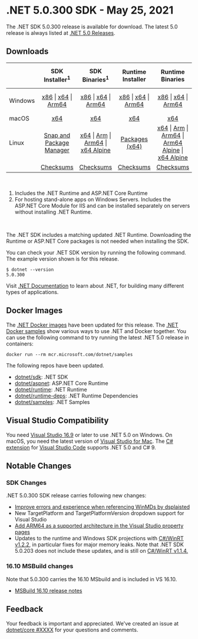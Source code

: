 # .NET 5.0.300 SDK - May 25, 2021

The .NET SDK 5.0.300 release is available for download. The latest 5.0 release is always listed at [.NET 5.0 Releases](../README.md).

## Downloads

|           | SDK Installer<sup>1</sup>                        | SDK Binaries<sup>1</sup>                 | Runtime Installer                                        | Runtime Binaries                                 | ASP.NET Core Runtime           |Windows Desktop Runtime          |
| --------- | :------------------------------------------:     | :----------------------:                 | :---------------------------:                            | :-------------------------:                      | :-----------------:            | :-----------------:            |
| Windows   | [x86][dotnet-sdk-win-x86.exe] \| [x64][dotnet-sdk-win-x64.exe] \| [Arm64][dotnet-sdk-win-arm64.exe] | [x86][dotnet-sdk-win-x86.zip] \| [x64][dotnet-sdk-win-x64.zip] \|  [Arm64][dotnet-sdk-win-arm64.zip] | [x86][dotnet-runtime-win-x86.exe] \| [x64][dotnet-runtime-win-x64.exe] \| [Arm64][dotnet-runtime-win-arm64.exe] | [x86][dotnet-runtime-win-x86.zip] \| [x64][dotnet-runtime-win-x64.zip] \| [Arm64][dotnet-runtime-win-arm64.zip] | [x86][aspnetcore-runtime-win-x86.exe] \| [x64][aspnetcore-runtime-win-x64.exe] \|<br> [Hosting Bundle][dotnet-hosting-win.exe]<sup>2</sup> | [x86][windowsdesktop-runtime-win-x86.exe] \| [x64][windowsdesktop-runtime-win-x64.exe]  |
| macOS     | [x64][dotnet-sdk-osx-x64.pkg]  | [x64][dotnet-sdk-osx-x64.tar.gz]     | [x64][dotnet-runtime-osx-x64.pkg] | [x64][dotnet-runtime-osx-x64.tar.gz] | [x64][aspnetcore-runtime-osx-x64.tar.gz] | - |<sup>1</sup>
| Linux     |  [Snap and Package Manager](5.0.6-install-instructions.md)  | [x64][dotnet-sdk-linux-x64.tar.gz] \| [Arm][dotnet-sdk-linux-arm.tar.gz] \| [Arm64][dotnet-sdk-linux-arm64.tar.gz] \| [x64 Alpine][dotnet-sdk-linux-musl-x64.tar.gz] | [Packages (x64)][linux-packages] | [x64][dotnet-runtime-linux-x64.tar.gz] \| [Arm][dotnet-runtime-linux-arm.tar.gz] \| [Arm64][dotnet-runtime-linux-arm64.tar.gz] \| [Arm64 Alpine][dotnet-runtime-linux-musl-arm64.tar.gz] \| [x64 Alpine][dotnet-runtime-linux-musl-x64.tar.gz] | [x64][aspnetcore-runtime-linux-x64.tar.gz]<sup>1</sup>  \| [Arm][aspnetcore-runtime-linux-arm.tar.gz]<sup>1</sup> \| [Arm64][aspnetcore-runtime-linux-arm64.tar.gz]<sup>1</sup> \| [x64 Alpine][aspnetcore-runtime-linux-musl-x64.tar.gz] | - | <sup>1</sup> |
|  | [Checksums][checksums-sdk]                             | [Checksums][checksums-sdk]                                      | [Checksums][checksums-runtime]                             | [Checksums][checksums-runtime]  | [Checksums][checksums-runtime]  | [Checksums][checksums-runtime]

</br>

1. Includes the .NET Runtime and ASP.NET Core Runtime
2. For hosting stand-alone apps on Windows Servers. Includes the ASP.NET Core Module for IIS and can be installed separately on servers without installing .NET Runtime.

</br>

The .NET SDK includes a matching updated .NET Runtime. Downloading the Runtime or ASP.NET Core packages is not needed when installing the SDK.

You can check your .NET SDK version by running the following command. The example version shown is for this release.

```console
$ dotnet --version
5.0.300
```
Visit [.NET Documentation](https://docs.microsoft.com/dotnet/core/) to learn about .NET, for building many different types of applications.

## Docker Images

The [.NET Docker images](https://hub.docker.com/_/microsoft-dotnet) have been updated for this release. The [.NET Docker samples](https://github.com/dotnet/dotnet-docker/blob/master/samples/README.md) show various ways to use .NET and Docker together. You can use the following command to try running the latest .NET 5.0 release in containers:

```console
docker run --rm mcr.microsoft.com/dotnet/samples
```

The following repos have been updated.

* [dotnet/sdk](https://hub.docker.com/_/microsoft-dotnet-sdk/): .NET SDK
* [dotnet/aspnet](https://hub.docker.com/_/microsoft-dotnet-aspnet/): ASP.NET Core Runtime
* [dotnet/runtime](https://hub.docker.com/_/microsoft-dotnet-runtime/): .NET Runtime
* [dotnet/runtime-deps](https://hub.docker.com/_/microsoft-dotnet-runtime-deps/): .NET Runtime Dependencies
* [dotnet/samples](https://hub.docker.com/_/microsoft-dotnet-samples/): .NET Samples

## Visual Studio Compatibility

You need [Visual Studio 16.9](https://visualstudio.microsoft.com) or later to use .NET 5.0 on Windows. On macOS, you need the latest version of [Visual Studio for Mac](https://visualstudio.microsoft.com/vs/mac/). The [C# extension](https://code.visualstudio.com/docs/languages/dotnet) for [Visual Studio Code](https://code.visualstudio.com/) supports .NET 5.0 and C# 9.

## Notable Changes
### SDK Changes
.NET 5.0.300 SDK release carries following new changes:

* [Improve errors and experience when referencing WinMDs by dsplaisted](https://github.com/dotnet/sdk/pull/17098)
* New TargetPlatform and TargetPlatformVersion dropdown support for Visual Studio
* [Add ARM64 as a supported architecture in the Visual Studio property pages](https://github.com/dotnet/msbuild/issues/5951)
* Updates to the runtime and Windows SDK projections with [C#/WinRT v1.2.2](https://github.com/microsoft/CsWinRT/releases/tag/1.2.2.210413.1), in particular fixes for major memory leaks. Note that .NET SDK 5.0.203 does not include these updates, and is still on [C#/WinRT v1.1.4.](https://github.com/microsoft/CsWinRT/releases/tag/1.1.4.210316.1)

### 16.10 MSBuild changes
Note that 5.0.300 carries the 16.10 MSbuild and is included in VS 16.10.

* [MSBuild 16.10 release notes](https://github.com/dotnet/msbuild/pull/6351/files)


## Feedback

Your feedback is important and appreciated. We've created an issue at [dotnet/core #XXXX](https://github.com/dotnet/core/issues/XXXX) for your questions and comments.


[blob-runtime]: https://dotnetcli.blob.core.windows.net/dotnet/Runtime/
[blob-sdk]: https://dotnetcli.blob.core.windows.net/dotnet/Sdk/
[release-notes]: https://github.com/dotnet/core/blob/master/release-notes/5.0/preview/5.0.6.md

[checksums-runtime]: https://dotnetcli.blob.core.windows.net/dotnet/checksums/5.0.6-sha.txt
[checksums-sdk]: https://dotnetcli.blob.core.windows.net/dotnet/checksums/5.0.6-sha.txt

[linux-install]: https://docs.microsoft.com/dotnet/core/install/linux
[linux-setup]: https://github.com/dotnet/core/blob/master/Documentation/linux-setup.md

[dotnet-blog]:  https://devblogs.microsoft.com/dotnet/net-may-2021/




[sdk_bugs]: https://github.com/dotnet/sdk/issues?q=is%3Aissue+is%3Aclosed+milestone%3A5.0.3xx+is%3Aclosed

[linux-packages]: 5.0.6-install-instructions.md

[//]: # ( Runtime 5.0.6)
[dotnet-runtime-linux-arm.tar.gz]: https://download.visualstudio.microsoft.com/download/pr/97301aed-7094-4bc6-9264-ff63b974a353/e5040909f601aa8c6ddaf14c06dbe8d1/dotnet-runtime-5.0.6-linux-arm.tar.gz
[dotnet-runtime-linux-arm64.tar.gz]: https://download.visualstudio.microsoft.com/download/pr/0ad82603-bebf-4d28-8bc8-cfc826ad7893/ca22f36c4752f579c13e0414ec804c15/dotnet-runtime-5.0.6-linux-arm64.tar.gz
[dotnet-runtime-linux-musl-arm.tar.gz]: https://download.visualstudio.microsoft.com/download/pr/c11fc596-1992-4f6d-b475-4fcbbaf1e8bc/4bfbbefd22fe6f7907e9421fb477073f/dotnet-runtime-5.0.6-linux-musl-arm.tar.gz
[dotnet-runtime-linux-musl-arm64.tar.gz]: https://download.visualstudio.microsoft.com/download/pr/64fefcd4-998f-48b0-b756-f01d5e0e3494/69d253cd368cf7fd4b56529cd8a41da0/dotnet-runtime-5.0.6-linux-musl-arm64.tar.gz
[dotnet-runtime-linux-musl-x64.tar.gz]: https://download.visualstudio.microsoft.com/download/pr/cca0193f-0666-4b36-8897-e3ddb769b7bb/e38d307ebd1d7775758cb0e9f584c08b/dotnet-runtime-5.0.6-linux-musl-x64.tar.gz
[dotnet-runtime-linux-x64.tar.gz]: https://download.visualstudio.microsoft.com/download/pr/24b0e058-613e-415a-b624-09fb716cc129/91a51ddfd832aaa94cec5b117bf4db23/dotnet-runtime-5.0.6-linux-x64.tar.gz
[dotnet-runtime-osx-x64.pkg]: https://download.visualstudio.microsoft.com/download/pr/4e2e2c76-626f-4927-8753-55d47ab79e06/24417509d68777cab1ed5f927e86db82/dotnet-runtime-5.0.6-osx-x64.pkg
[dotnet-runtime-osx-x64.tar.gz]: https://download.visualstudio.microsoft.com/download/pr/23d7463b-e17a-49a1-af13-9248bf12b128/35a83a4312b6e9b36bc5fae0ffd565bc/dotnet-runtime-5.0.6-osx-x64.tar.gz
[dotnet-runtime-win-arm64.exe]: https://download.visualstudio.microsoft.com/download/pr/f4942a69-e576-45bd-a722-9caf0cfc2456/4ca359a7bea10f495a94087210f67b21/dotnet-runtime-5.0.6-win-arm64.exe
[dotnet-runtime-win-arm64.zip]: https://download.visualstudio.microsoft.com/download/pr/2fa7b891-4da4-4cc5-af7d-48183027bebd/0bd7e549ab01f84059687f0e5fe392c6/dotnet-runtime-5.0.6-win-arm64.zip
[dotnet-runtime-win-x64.exe]: https://download.visualstudio.microsoft.com/download/pr/c6c04d2c-d131-4de7-b97a-c29ceca9ee8e/5a654bdbc0a61c621d59be9601e041d6/dotnet-runtime-5.0.6-win-x64.exe
[dotnet-runtime-win-x64.zip]: https://download.visualstudio.microsoft.com/download/pr/9fcfcf4b-b997-41d6-b659-a1bf1a832045/a5ce096a05e34a7dec8c79f14a221ff0/dotnet-runtime-5.0.6-win-x64.zip
[dotnet-runtime-win-x86.exe]: https://download.visualstudio.microsoft.com/download/pr/67839ecf-8e05-411a-977b-ac9780e18279/76f413425112f3dd1d77d48f69a76f59/dotnet-runtime-5.0.6-win-x86.exe
[dotnet-runtime-win-x86.zip]: https://download.visualstudio.microsoft.com/download/pr/1f221cce-9674-44a0-b4c4-19e1622ae7d1/be54adc56884a2b15c315ae934016a74/dotnet-runtime-5.0.6-win-x86.zip

[//]: # ( WindowsDesktop 5.0.6)
[windowsdesktop-runtime-win-arm64.exe]: https://download.visualstudio.microsoft.com/download/pr/63040d2c-e953-492f-ae93-7d93cc658e7b/1fce7e44a06c2d432fc0a492ca2b1a13/windowsdesktop-runtime-5.0.6-win-arm64.exe
[windowsdesktop-runtime-win-x64.exe]: https://download.visualstudio.microsoft.com/download/pr/6279dc90-f437-4481-82a5-73dd9f97da06/6519ef44735fd31115b9b1a81d6ff1e8/windowsdesktop-runtime-5.0.6-win-x64.exe
[windowsdesktop-runtime-win-x86.exe]: https://download.visualstudio.microsoft.com/download/pr/315854e8-6857-4d0d-b7e0-57761e3f7d12/b31193ac2c9f1674b66cf7a65c2521de/windowsdesktop-runtime-5.0.6-win-x86.exe

[//]: # ( ASP 5.0.6)
[aspnetcore-runtime-linux-arm.tar.gz]: https://download.visualstudio.microsoft.com/download/pr/9d2abf34-b484-46ab-8e3b-504b0057827b/7266d743d6441c1f80510a50c17491dc/aspnetcore-runtime-5.0.6-linux-arm.tar.gz
[aspnetcore-runtime-linux-arm64.tar.gz]: https://download.visualstudio.microsoft.com/download/pr/6b735496-0974-4873-ab92-edc2caa05f99/7fecb279d8abbb8f78bff5474cb2a32c/aspnetcore-runtime-5.0.6-linux-arm64.tar.gz
[aspnetcore-runtime-linux-musl-arm.tar.gz]: https://download.visualstudio.microsoft.com/download/pr/378492f7-ed41-45cf-9294-be3df0b37a9c/aad44c7fcb1464c90cdb4d1d6d3faeb3/aspnetcore-runtime-5.0.6-linux-musl-arm.tar.gz
[aspnetcore-runtime-linux-musl-arm64.tar.gz]: https://download.visualstudio.microsoft.com/download/pr/bd714b1f-dae3-4963-95f4-d1dfcaf44631/246eaf46908de9515955b8bfc0ddaab0/aspnetcore-runtime-5.0.6-linux-musl-arm64.tar.gz
[aspnetcore-runtime-linux-musl-x64.tar.gz]: https://download.visualstudio.microsoft.com/download/pr/d47e72ac-4317-4292-88cb-d04460019af5/3e7c9762246345cb3431d1a654306d44/aspnetcore-runtime-5.0.6-linux-musl-x64.tar.gz
[aspnetcore-runtime-linux-x64.tar.gz]: https://download.visualstudio.microsoft.com/download/pr/4a7f1f6c-6777-42c4-9793-581bba4b632e/e03e6237a8f49f60014d459f0f758923/aspnetcore-runtime-5.0.6-linux-x64.tar.gz
[aspnetcore-runtime-osx-x64.tar.gz]: https://download.visualstudio.microsoft.com/download/pr/fdff418d-5cac-416e-b6d3-7ec2f1c68a34/8f1a06d97eab8244451e9f4a78aa4b4c/aspnetcore-runtime-5.0.6-osx-x64.tar.gz
[aspnetcore-runtime-win-arm64.zip]: https://download.visualstudio.microsoft.com/download/pr/03a3bfbb-9985-48bb-a20e-102cc228d473/57d56ab3de4a0497564f8d894d862edd/aspnetcore-runtime-5.0.6-win-arm64.zip
[aspnetcore-runtime-win-x64.exe]: https://download.visualstudio.microsoft.com/download/pr/275d6b51-e594-4edc-8f2f-606351e137ae/8a9e3886344599059dad377739151e37/aspnetcore-runtime-5.0.6-win-x64.exe
[aspnetcore-runtime-win-x64.zip]: https://download.visualstudio.microsoft.com/download/pr/ee27c1fe-bdca-4fb8-a303-125081a3e43d/14bb0ed982304f24a6429a5d63e9bff7/aspnetcore-runtime-5.0.6-win-x64.zip
[aspnetcore-runtime-win-x86.exe]: https://download.visualstudio.microsoft.com/download/pr/61284da9-728b-485c-a9e0-dfd4455f773f/facdf8e9e1509ec4d6f40fce95ff68dd/aspnetcore-runtime-5.0.6-win-x86.exe
[aspnetcore-runtime-win-x86.zip]: https://download.visualstudio.microsoft.com/download/pr/fd72844c-693a-4a15-b369-70b71c58ee1a/fdf5a3e63b8793b90b6d8076abe0dd8a/aspnetcore-runtime-5.0.6-win-x86.zip
[dotnet-hosting-win.exe]: https://download.visualstudio.microsoft.com/download/pr/24847c36-9f3a-40c1-8e3f-4389d954086d/0e8ae4f4a8e604a6575702819334d703/dotnet-hosting-5.0.6-win.exe

[//]: # ( SDK 5.0.300 )
[dotnet-sdk-linux-arm.tar.gz]: https://download.visualstudio.microsoft.com/download/pr/4bbb3a8d-e32a-4822-81d8-b2c570414f0a/aa7659eac0f0c52316a0fa7aa7c2081a/dotnet-sdk-5.0.300-linux-arm.tar.gz
[dotnet-sdk-linux-arm64.tar.gz]: https://download.visualstudio.microsoft.com/download/pr/50c2990a-2b62-4a51-b3db-8dab334f81c9/e0edfb3905b31ab030a97fa64f48cc8e/dotnet-sdk-5.0.300-linux-arm64.tar.gz
[dotnet-sdk-linux-musl-arm.tar.gz]: https://download.visualstudio.microsoft.com/download/pr/a1bd0cdc-8f75-4499-ae94-c6166f9f964f/2f3e2938dd0b71afdc566c281a748ee0/dotnet-sdk-5.0.300-linux-musl-arm.tar.gz
[dotnet-sdk-linux-musl-arm64.tar.gz]: https://download.visualstudio.microsoft.com/download/pr/69024c86-d80c-4fc6-a592-d5f0ba71d196/57d1026420ff0bb952121ed2c2d19fd1/dotnet-sdk-5.0.300-linux-musl-arm64.tar.gz
[dotnet-sdk-linux-musl-x64.tar.gz]: https://download.visualstudio.microsoft.com/download/pr/f80c74bb-352f-49b1-9c9a-cf2977509d7e/70f02c27b5f0866d287d768a3c5639e3/dotnet-sdk-5.0.300-linux-musl-x64.tar.gz
[dotnet-sdk-linux-x64.tar.gz]: https://download.visualstudio.microsoft.com/download/pr/98563846-f949-4dc7-81a0-77016735bf08/56d5882a2046382fccb7db032f7d2a02/dotnet-sdk-5.0.300-linux-x64.tar.gz
[dotnet-sdk-linux-x64.zip]: https://download.visualstudio.microsoft.com/download/pr/450a96b3-82f6-4c5e-9095-6d6f71e5e22c/9bf57a72500173dc1d5e3c5f1f99c16d/dotnet-sdk-5.0.300-linux-x64.zip
[dotnet-sdk-osx-x64.pkg]: https://download.visualstudio.microsoft.com/download/pr/f79b97b0-b1ec-4251-adf8-1022c527cc13/4372b8911d970486e8f31b0cf2e48d32/dotnet-sdk-5.0.300-osx-x64.pkg
[dotnet-sdk-osx-x64.tar.gz]: https://download.visualstudio.microsoft.com/download/pr/4b4b03b6-3120-442a-89df-267cc3a658f2/8aa05160bc779782b1222af092c864a7/dotnet-sdk-5.0.300-osx-x64.tar.gz
[dotnet-sdk-win-arm64.exe]: https://download.visualstudio.microsoft.com/download/pr/6d1a045a-39f2-46ea-be7a-4a91c95868df/6581f42ddaae9dff497840dcdd929a84/dotnet-sdk-5.0.300-win-arm64.exe
[dotnet-sdk-win-arm64.zip]: https://download.visualstudio.microsoft.com/download/pr/1154cc4b-8a43-4f56-8813-eafe9e955436/a2244fcbbd5010764963d23631949448/dotnet-sdk-5.0.300-win-arm64.zip
[dotnet-sdk-win-x64.exe]: https://download.visualstudio.microsoft.com/download/pr/475b587c-e586-4187-8feb-a602f3c6b449/b82433e88760e76d2ab591530e0784b9/dotnet-sdk-5.0.300-win-x64.exe
[dotnet-sdk-win-x64.zip]: https://download.visualstudio.microsoft.com/download/pr/fbb03203-c7d4-4958-9432-5b4e2a1ed342/1c4585ac5d74ae5d219b8c87129cfbb8/dotnet-sdk-5.0.300-win-x64.zip
[dotnet-sdk-win-x86.exe]: https://download.visualstudio.microsoft.com/download/pr/86bd3418-cad5-4a0e-be32-0752319a5083/bf32ebdf8e52cf0640018e2f44fcb4fd/dotnet-sdk-5.0.300-win-x86.exe
[dotnet-sdk-win-x86.zip]: https://download.visualstudio.microsoft.com/download/pr/98f1cb7d-e152-4e6d-9ac8-8587f6759bef/0ae1e9ce5246884422b7dfcea1020e06/dotnet-sdk-5.0.300-win-x86.zip
